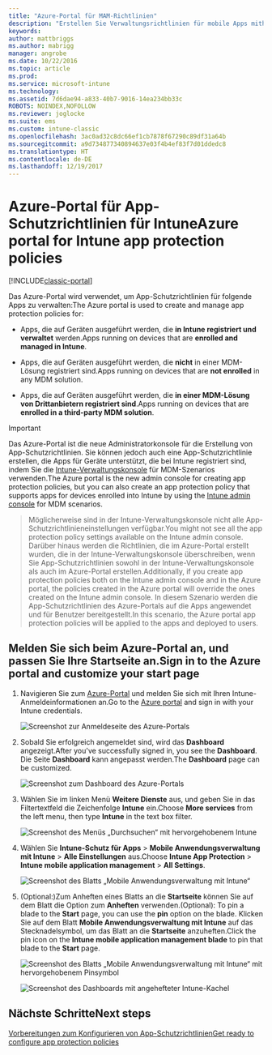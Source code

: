 ```yaml
---
title: "Azure-Portal für MAM-Richtlinien"
description: "Erstellen Sie Verwaltungsrichtlinien für mobile Apps mithilfe des Azure-Portals. Die Richtlinien, die Sie hier erstellen, können auf Geräte mit oder ohne Registrierung in Intune angewendet werden."
keywords: 
author: mattbriggs
ms.author: mabrigg
manager: angrobe
ms.date: 10/22/2016
ms.topic: article
ms.prod: 
ms.service: microsoft-intune
ms.technology: 
ms.assetid: 7d6dae94-a833-40b7-9016-14ea234bb33c
ROBOTS: NOINDEX,NOFOLLOW
ms.reviewer: joglocke
ms.suite: ems
ms.custom: intune-classic
ms.openlocfilehash: 3ac0ad32c8dc66ef1cb7878f67290c89df31a64b
ms.sourcegitcommit: a9d734877340894637e03f4b4ef83f7d01ddedc8
ms.translationtype: HT
ms.contentlocale: de-DE
ms.lasthandoff: 12/19/2017
---
```

# <a name="azure-portal-for-intune-app-protection-policies"></a><span data-ttu-id="f2074-104">Azure-Portal für App-Schutzrichtlinien für Intune</span><span class="sxs-lookup"><span data-stu-id="f2074-104">Azure portal for Intune app protection policies</span></span>

[!INCLUDE[classic-portal](../includes/classic-portal.md)]

<span data-ttu-id="f2074-105">Das Azure-Portal wird verwendet, um App-Schutzrichtlinien für folgende Apps zu verwalten:</span><span class="sxs-lookup"><span data-stu-id="f2074-105">The Azure portal is used to create and manage app protection policies for:</span></span>

- <span data-ttu-id="f2074-106">Apps, die auf Geräten ausgeführt werden, die **in Intune registriert und verwaltet** werden.</span><span class="sxs-lookup"><span data-stu-id="f2074-106">Apps running on devices that are **enrolled and managed in Intune**.</span></span>

- <span data-ttu-id="f2074-107">Apps, die auf Geräten ausgeführt werden, die **nicht** in einer MDM-Lösung registriert sind.</span><span class="sxs-lookup"><span data-stu-id="f2074-107">Apps running on devices that are **not enrolled** in any MDM solution.</span></span>
- <span data-ttu-id="f2074-108">Apps, die auf Geräten ausgeführt werden, die **in einer MDM-Lösung von Drittanbietern registriert sind**.</span><span class="sxs-lookup"><span data-stu-id="f2074-108">Apps running on devices that are **enrolled in a third-party MDM solution**.</span></span>

>[!IMPORTANT]
> <span data-ttu-id="f2074-109">Das Azure-Portal ist die neue Administratorkonsole für die Erstellung von App-Schutzrichtlinien. Sie können jedoch auch eine App-Schutzrichtlinie erstellen, die Apps für Geräte unterstützt, die bei Intune registriert sind, indem Sie die [Intune-Verwaltungskonsole](configure-and-deploy-mobile-application-management-policies-in-the-microsoft-intune-console.md) für MDM-Szenarios verwenden.</span><span class="sxs-lookup"><span data-stu-id="f2074-109">The Azure portal is the new admin console for creating app protection policies, but you can also create an app protection policy that supports apps for devices enrolled into Intune by using the [Intune admin console](configure-and-deploy-mobile-application-management-policies-in-the-microsoft-intune-console.md) for MDM scenarios.</span></span>

> <span data-ttu-id="f2074-110">Möglicherweise sind in der Intune-Verwaltungskonsole nicht alle App-Schutzrichtlinieneinstellungen verfügbar.</span><span class="sxs-lookup"><span data-stu-id="f2074-110">You might not see all the app protection policy settings available on the Intune admin console.</span></span> <span data-ttu-id="f2074-111">Darüber hinaus werden die Richtlinien, die im Azure-Portal erstellt wurden, die in der Intune-Verwaltungskonsole überschreiben, wenn Sie App-Schutzrichtlinien sowohl in der Intune-Verwaltungskonsole als auch im Azure-Portal erstellen.</span><span class="sxs-lookup"><span data-stu-id="f2074-111">Additionally, if you create app protection policies both on the Intune admin console and in the Azure portal, the policies created in the Azure portal will override the ones created on the Intune admin console.</span></span> <span data-ttu-id="f2074-112">In diesem Szenario werden die App-Schutzrichtlinien des Azure-Portals auf die Apps angewendet und für Benutzer bereitgestellt.</span><span class="sxs-lookup"><span data-stu-id="f2074-112">In this scenario, the Azure portal app protection policies will be applied to the apps and deployed to users.</span></span>


## <a name="sign-in-to-the-azure-portal-and-customize-your-start-page"></a><span data-ttu-id="f2074-113">Melden Sie sich beim Azure-Portal an, und passen Sie Ihre Startseite an.</span><span class="sxs-lookup"><span data-stu-id="f2074-113">Sign in to the Azure portal and customize your start page</span></span>

1.  <span data-ttu-id="f2074-114">Navigieren Sie zum [Azure-Portal](https://portal.azure.com) und melden Sie sich mit Ihren Intune-Anmeldeinformationen an.</span><span class="sxs-lookup"><span data-stu-id="f2074-114">Go to the [Azure portal](https://portal.azure.com) and sign in with your Intune credentials.</span></span>

    ![Screenshot zur Anmeldeseite des Azure-Portals](../media/AppManagement/AzurePortal_MAMSigninPage.png)

2.  <span data-ttu-id="f2074-116">Sobald Sie erfolgreich angemeldet sind, wird das **Dashboard** angezeigt.</span><span class="sxs-lookup"><span data-stu-id="f2074-116">After you've successfully signed in, you see the **Dashboard**.</span></span> <span data-ttu-id="f2074-117">Die Seite **Dashboard** kann angepasst werden.</span><span class="sxs-lookup"><span data-stu-id="f2074-117">The **Dashboard** page can be customized.</span></span>

    ![Screenshot zum Dashboard des Azure-Portals](../media/AppManagement/AzurePortal_MAMStartboard_NoMAM.png)

3.  <span data-ttu-id="f2074-119">Wählen Sie im linken Menü **Weitere Dienste** aus, und geben Sie in das Filtertextfeld die Zeichenfolge **Intune** ein.</span><span class="sxs-lookup"><span data-stu-id="f2074-119">Choose **More services** from the left menu, then type **Intune** in the text box filter.</span></span>

    ![Screenshot des Menüs „Durchsuchen“ mit hervorgehobenem Intune](../media/AppManagement/MAM-Azure-Portal-1.png)

4.  <span data-ttu-id="f2074-121">Wählen Sie **Intune-Schutz für Apps** > **Mobile Anwendungsverwaltung mit Intune** > **Alle Einstellungen** aus.</span><span class="sxs-lookup"><span data-stu-id="f2074-121">Choose **Intune App Protection** > **Intune mobile application management** > **All Settings**.</span></span>

    ![Screenshot des Blatts „Mobile Anwendungsverwaltung mit Intune“](../media/AppManagement/MAM-Azure-Portal-2.png)

5. <span data-ttu-id="f2074-123">(Optional:)Zum Anheften eines Blatts an die **Startseite** können Sie auf dem Blatt die Option zum **Anheften** verwenden.</span><span class="sxs-lookup"><span data-stu-id="f2074-123">(Optional): To pin a blade to the **Start** page, you can use the **pin** option on the blade.</span></span> <span data-ttu-id="f2074-124">Klicken Sie auf dem Blatt **Mobile Anwendungsverwaltung mit Intune** auf das Stecknadelsymbol, um das Blatt an die **Startseite** anzuheften.</span><span class="sxs-lookup"><span data-stu-id="f2074-124">Click the pin icon on the **Intune mobile application management blade** to pin that blade to the **Start** page.</span></span>

    ![Screenshot des Blatts „Mobile Anwendungsverwaltung mit Intune“ mit hervorgehobenem Pinsymbol](../media/AppManagement/AzurePortal_MAM_PinBladeAction.png)

    ![Screenshot des Dashboards mit angehefteter Intune-Kachel](../media/AppManagement/AzurePortal_MAM_Startboard_withMAM.png)

## <a name="next-steps"></a><span data-ttu-id="f2074-127">Nächste Schritte</span><span class="sxs-lookup"><span data-stu-id="f2074-127">Next steps</span></span>
[<span data-ttu-id="f2074-128">Vorbereitungen zum Konfigurieren von App-Schutzrichtlinien</span><span class="sxs-lookup"><span data-stu-id="f2074-128">Get ready to configure app protection policies</span></span>](get-ready-to-configure-mobile-app-management-policies-with-microsoft-intune.md)
